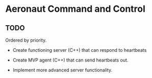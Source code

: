 # Aeronaut Command and Control

## TODO

Ordered by priority.

- Create functioning server (C++) that can respond to heartbeats

- Create MVP agent (C++) that can send heartbeats out.

- Implement more advanced server functionality.
